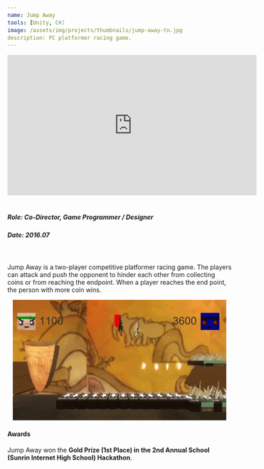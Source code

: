 ```yaml
---
name: Jump Away
tools: [Unity, C#]
image: /assets/img/projects/thumbnails/jump-away-tn.jpg
description: PC platformer racing game.
---
```


<div class="video">
    <iframe width="560" height="315" src="https://www.youtube.com/embed/4myoco8XCLw" frameborder="0" allow="accelerometer; autoplay; encrypted-media; gyroscope; picture-in-picture" allowfullscreen></iframe>
</div> <br>

##### Role: Co-Director, Game Programmer / Designer
##### Date: 2016.07

<br>

Jump Away is a two-player competitive platformer racing game. The players can attack and push the opponent to hinder each other from collecting coins or from reaching the endpoint. When a player reaches the end point, the person with more coin wins.

<center> <img src="/assets/img/projects/reg/jump-away-gameplay.gif"/> </center>

#### Awards

Jump Away won the **Gold Prize (1st Place) in the 2nd Annual School (Sunrin Internet High School) Hackathon**.